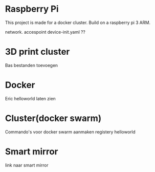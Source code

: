 # Raspberry Pi

This project is made for a docker cluster.
Build on a raspberry pi 3 ARM.

network.
accespoint
device-init.yaml ??

# 3D print cluster
Bas bestanden toevoegen
# Docker
Eric helloworld laten zien
# Cluster(docker swarm)
Commando's voor docker swarm aanmaken
registery
helloworld
# Smart mirror
link naar smart mirror
